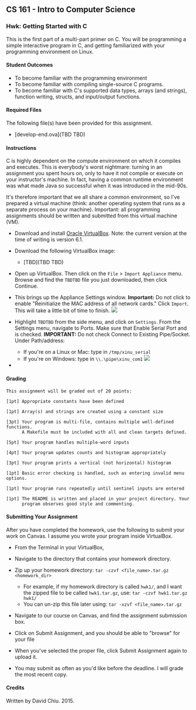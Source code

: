 ## CS 161 - Intro to Computer Science

### Hwk: Getting Started with C

This is the first part of a multi-part primer on C. You will be programming a simple interactive program in C, and getting familiarized with your programming environment on Linux.

#### Student Outcomes

- To become familiar with the programming environment
- To become familiar with compiling single-source C programs.
- To become familiar with C's supported data types, arrays (and strings), function writing, structs, and input/output functions.

#### Required Files

The following file(s) have been provided for this assignment.

- [develop-end.ova](TBD TBD)

#### Instructions

C is highly dependent on the compute environment on which it compiles and executes. This is everybody's worst nightmare: turning in an assignment you spent hours on, only to have it not compile or execute on your instructor's machine. In fact, having a common runtime environment was what made Java so successful when it was introduced in the mid-90s.

It's therefore important that we all share a common environment, so I've prepared a virtual machine (think: another operating system that runs as a separate process on your machine). Important: all programming assignments should be written and submitted from this virtual machine (VM).

- Download and install [Oracle VirtualBox](https://www.virtualbox.org/). Note: the current version at the time of writing is version 6.1.

- Download the following VirtualBox image:

  - [TBD](TBD TBD)

- Open up VirtualBox. Then click on the `File` > `Import Appliance` menu. Browse and find the `TBDTBD` file you just downloaded, then click Continue.

- This brings up the Appliance Settings window. **Important:** Do not click to enable "Reinitialize the MAC address of all network cards." Click `Import`. This will take a little bit of time to finish.
  ![](img/figures/install1.png)

- Highlight `TBDTBD` from the side menu, and click on `Settings`. From the Settings menu, navigate to Ports. Make sure that Enable Serial Port and is checked. **IMPORTANT:** Do not check Connect to Existing Pipe/Socket. Under Path/address:

  - If you're on a Linux or Mac: type in `/tmp/xinu_serial`
  - If you're on Windows: type in `\\.\pipe\xinu_com1`
    ![](img/figures/install4.png)

-

#### Grading

```
This assignment will be graded out of 20 points:

[1pt] Appropriate constants have been defined

[1pt] Array(s) and strings are created using a constant size

[3pt] Your program is multi-file, contains multiple well-defined functions.
      A Makefile must be included with all and clean targets defined.

[5pt] Your program handles multiple-word inputs

[4pt] Your program updates counts and histogram appropriately

[3pt] Your program prints a vertical (not horizontal) histogram

[1pt] Basic error checking is handled, such as entering invalid menu options.

[1pt] Your program runs repeatedly until sentinel inputs are entered

[1pt] The README is written and placed in your project directory. Your
      program observes good style and commenting.
```

#### Submitting Your Assignment

After you have completed the homework, use the following to submit your work on Canvas.
I assume you wrote your program inside VirtualBox.

- From the Terminal in your VirtualBox,
- Navigate to the directory that contains your homework directory.
- Zip up your homework directory: `tar -czvf <file_name>.tar.gz <homework_dir>`

  - For example, if my homework directory is called `hwk1/`, and I want the zipped file to be called `hwk1.tar.gz`, use: `tar -czvf hwk1.tar.gz hwk1/`
  - You can un-zip this file later using: `tar -xzvf <file_name>.tar.gz`

- Navigate to our course on Canvas, and find the assignment submission box.

- Click on Submit Assignment, and you should be able to "browse" for your file

- When you've selected the proper file, click Submit Assignment again to upload it.

- You may submit as often as you'd like before the deadline. I will grade the most recent copy.

#### Credits

Written by David Chiu. 2015.
